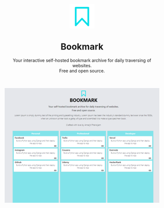 <div align="center">
    <img src="assets/readmelogo.png" style="width:80px"/>
    <h1>Bookmark</h1>
    <p>Your interactive self-hosted bookmark archive for daily traversing of websites.<br/>Free and open source.</p>
</div>

<br>
<br>

<img src="assets/1.png">